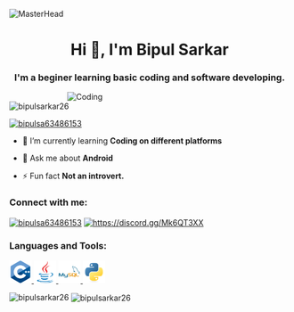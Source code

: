 ![MasterHead](https://art.pixilart.com/dae813cd8dfeede.gif)
<h1 align="center">Hi 👋, I'm Bipul Sarkar</h1>
<h3 align="center">I'm a beginer learning basic coding and software developing.</h3>
<img align="right" alt="Coding" width="400" src="https://i.pinimg.com/originals/e4/26/70/e426702edf874b181aced1e2fa5c6cde.gif">

<p align="left"> <img src="https://komarev.com/ghpvc/?username=bipulsarkar26&label=Profile%20views&color=0e75b6&style=flat" alt="bipulsarkar26" /> </p>

<p align="left"> <a href="https://twitter.com/bipulsa63486153" target="blank"><img src="https://img.shields.io/twitter/follow/bipulsa63486153?logo=twitter&style=for-the-badge" alt="bipulsa63486153" /></a> </p>

- 🌱 I’m currently learning **Coding on different platforms**

- 💬 Ask me about **Android**

- ⚡ Fun fact **Not an introvert.**

<h3 align="left">Connect with me:</h3>
<p align="left">
<a href="https://twitter.com/bipulsa63486153" target="blank"><img align="center" src="https://raw.githubusercontent.com/rahuldkjain/github-profile-readme-generator/master/src/images/icons/Social/twitter.svg" alt="bipulsa63486153" height="30" width="40" /></a>
<a href="https://discord.gg/https://discord.gg/Mk6QT3XX" target="blank"><img align="center" src="https://raw.githubusercontent.com/rahuldkjain/github-profile-readme-generator/master/src/images/icons/Social/discord.svg" alt="https://discord.gg/Mk6QT3XX" height="30" width="40" /></a>
</p>

<h3 align="left">Languages and Tools:</h3>
<p align="left"> <a href="https://www.w3schools.com/cpp/" target="_blank" rel="noreferrer"> <img src="https://raw.githubusercontent.com/devicons/devicon/master/icons/cplusplus/cplusplus-original.svg" alt="cplusplus" width="40" height="40"/> </a> <a href="https://www.java.com" target="_blank" rel="noreferrer"> <img src="https://raw.githubusercontent.com/devicons/devicon/master/icons/java/java-original.svg" alt="java" width="40" height="40"/> </a> <a href="https://www.mysql.com/" target="_blank" rel="noreferrer"> <img src="https://raw.githubusercontent.com/devicons/devicon/master/icons/mysql/mysql-original-wordmark.svg" alt="mysql" width="40" height="40"/> </a> <a href="https://www.python.org" target="_blank" rel="noreferrer"> <img src="https://raw.githubusercontent.com/devicons/devicon/master/icons/python/python-original.svg" alt="python" width="40" height="40"/> </a> </p>

<p><img align="left" src="https://github-readme-stats.vercel.app/api/top-langs?username=bipulsarkar26&show_icons=true&locale=en&layout=compact" alt="bipulsarkar26" /></p>

<p>&nbsp;<img align="center" src="https://github-readme-stats.vercel.app/api?username=bipulsarkar26&show_icons=true&locale=en" alt="bipulsarkar26" /></p>
